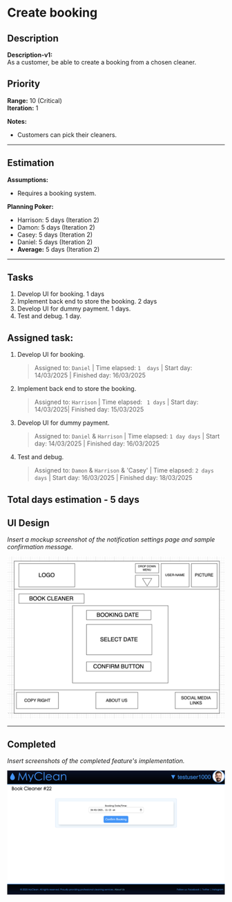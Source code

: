 # Create booking

## Description
**Description-v1:**  
As a customer, be able to create a booking from a chosen cleaner.
## Priority
**Range:** 10 (Critical)  
**Iteration:** 1  

**Notes:**  
- Customers can pick their cleaners.

---

## Estimation
**Assumptions:**  
- Requires a booking system.

**Planning Poker:**  
- Harrison: 5 days (Iteration 2)  
- Damon: 5 days (Iteration 2)  
- Casey: 5 days (Iteration 2) 
- Daniel: 5 days (Iteration 2)  
- **Average:** 5 days (Iteration 2)

---

## Tasks
1. Develop UI for booking. 1 days  
2. Implement back end to store the booking. 2 days
3. Develop UI for dummy payment. 1 days.
4. Test and debug. 1 day.

## Assigned task:
1. Develop UI for booking.
    > Assigned to: `Daniel` | Time elapsed: `1  days` | Start day: 14/03/2025 | Finished day: 16/03/2025
2. Implement back end to store the booking.
    > Assigned to: `Harrison` | Time elapsed: ` 1 days` | Start day: 14/03/2025| Finished day: 15/03/2025
3. Develop UI for dummy payment.
    > Assigned to: `Daniel` & `Harrison` | Time elapsed: `1 day days` | Start day: 14/03/2025 | Finished day: 16/03/2025
4. Test and debug.
    > Assigned to: `Damon` & `Harrison` & 'Casey' | Time elapsed: `2 days days` | Start day: 16/03/2025 | Finished day: 18/03/2025


Total days estimation - 5 days
---

## UI Design
*Insert a mockup screenshot of the notification settings page and sample confirmation message.*

![booking page wireframe](/iterations/images/booking-wireframe.png)

---

## Completed
*Insert screenshots of the completed feature's implementation.*

![booking page](/iterations/images/booking.png)

